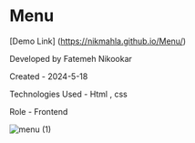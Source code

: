 # Menu

[Demo Link] (https://nikmahla.github.io/Menu/)

Developed by Fatemeh Nikookar

Created - 2024-5-18

Technologies Used - Html , css

Role - Frontend

![menu (1)](https://github.com/nikmahla/Menu/assets/53364627/02e7cbb0-ede7-4bb7-b175-aabf83b9586c)

